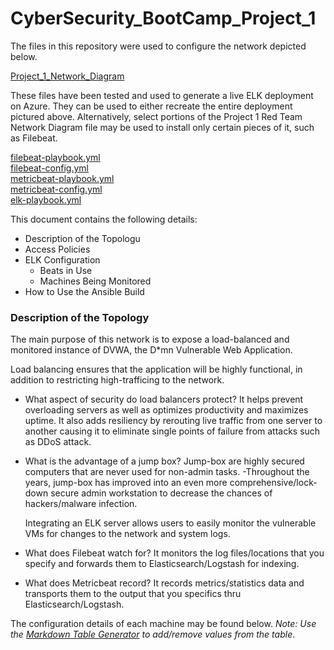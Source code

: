 # CyberSecurity_BootCamp_Project_1


The files in this repository were used to configure the network depicted below.

[Project_1_Network_Diagram](https://github.com/TareqHasan18/CyberSecurity_BootCamp_Project_1/blob/main/Diagram/Network%20Diagramm.png)

These files have been tested and used to generate a live ELK deployment on Azure. They can be used to either recreate the entire deployment pictured above. Alternatively, select portions of the Project 1 Red Team Network Diagram file may be used to install only certain pieces of it, such as Filebeat.

[filebeat-playbook.yml](https://github.com/TareqHasan18/CyberSecurity_BootCamp_Project_1/blob/main/Ansible/filebeat-playbook.yml.rtf)\
[filebeat-config.yml](https://github.com/TareqHasan18/CyberSecurity_BootCamp_Project_1/blob/main/Linux/filebeat-config.yml.rtf)\
[metricbeat-playbook.yml](https://github.com/TareqHasan18/CyberSecurity_BootCamp_Project_1/blob/main/Ansible/metricbeat-playbook.yml.rtf)\
[metricbeat-config.yml](https://github.com/TareqHasan18/CyberSecurity_BootCamp_Project_1/blob/main/Linux/metricbeat-config.yml.rtf)\
[elk-playbook.yml](https://github.com/TareqHasan18/CyberSecurity_BootCamp_Project_1/blob/main/Ansible/elk-playbook.yml.rtf)

This document contains the following details:
- Description of the Topologu
- Access Policies
- ELK Configuration
  - Beats in Use
  - Machines Being Monitored
- How to Use the Ansible Build


### Description of the Topology

The main purpose of this network is to expose a load-balanced and monitored instance of DVWA, the D*mn Vulnerable Web Application.

Load balancing ensures that the application will be highly functional, in addition to restricting high-trafficing to the network.

- What aspect of security do load balancers protect? 
  It helps prevent overloading servers as well as optimizes productivity and maximizes uptime.
  It also adds resiliency by rerouting live traffic from one server to another causing it to eliminate single points of failure from attacks such as DDoS attack.
  
- What is the advantage of a jump box?
  Jump-box are highly secured computers that are never used for non-admin tasks. -Throughout the years, jump-box has improved into an even more     comprehensive/lock-down secure admin workstation to decrease the chances of hackers/malware infection.
  
  Integrating an ELK server allows users to easily monitor the vulnerable VMs for changes to the network and system logs.
  
- What does Filebeat watch for?
  It monitors the log files/locations that you specify and forwards them to Elasticsearch/Logstash for indexing.
  
- What does Metricbeat record?
  It records metrics/statistics data and transports them to the output that you specifics thru Elasticsearch/Logstash.
  
The configuration details of each machine may be found below.
_Note: Use the [Markdown Table Generator](http://www.tablesgenerator.com/markdown_tables) to add/remove values from the table_.
